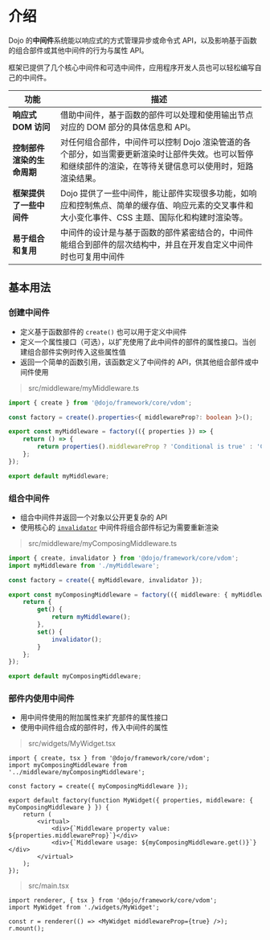 # 介绍

<!--
https://github.com/dojo/framework/blob/master/docs/en/middleware/introduction.md
commit b8e0228c4025cb803d1c56521b054f6d5e6dfdb2
-->

Dojo 的**中间件**系统能以响应式的方式管理异步或命令式 API，以及影响基于函数的组合部件或其他中间件的行为与属性 API。

框架已提供了几个核心中间件和可选中间件，应用程序开发人员也可以轻松编写自己的中间件。

| 功能                       | 描述                                                                                                                                                       |
| -------------------------- | ---------------------------------------------------------------------------------------------------------------------------------------------------------- |
| **响应式 DOM 访问**        | 借助中间件，基于函数的部件可以处理和使用输出节点对应的 DOM 部分的具体信息和 API。                                                                          |
| **控制部件渲染的生命周期** | 对任何组合部件，中间件可以控制 Dojo 渲染管道的各个部分，如当需要更新渲染时让部件失效。也可以暂停和继续部件的渲染，在等待关键信息可以使用时，短路渲染结果。 |
| **框架提供了一些中间件**   | Dojo 提供了一些中间件，能让部件实现很多功能，如响应和控制焦点、简单的缓存值、响应元素的交叉事件和大小变化事件、CSS 主题、国际化和构建时渲染等。            |
| **易于组合和复用**         | 中间件的设计是与基于函数的部件紧密结合的，中间件能组合到部件的层次结构中，并且在开发自定义中间件时也可复用中间件                                           |

## 基本用法

### 创建中间件

-   定义基于函数部件的 `create()` 也可以用于定义中间件
-   定义一个属性接口（可选），以扩充使用了此中间件的部件的属性接口。当创建组合部件实例时传入这些属性值
-   返回一个简单的函数引用，该函数定义了中间件的 API，供其他组合部件或中间件使用

> src/middleware/myMiddleware.ts

```ts
import { create } from '@dojo/framework/core/vdom';

const factory = create().properties<{ middlewareProp?: boolean }>();

export const myMiddleware = factory(({ properties }) => {
	return () => {
		return properties().middlewareProp ? 'Conditional is true' : 'Conditional is false';
	};
});

export default myMiddleware;
```

### 组合中间件

-   组合中间件并返回一个对象以公开更复杂的 API
-   使用核心的 [`invalidator`](/learn/middleware/核心渲染中间件#invalidator) 中间件将组合部件标记为需要重新渲染

> src/middleware/myComposingMiddleware.ts

```ts
import { create, invalidator } from '@dojo/framework/core/vdom';
import myMiddleware from './myMiddleware';

const factory = create({ myMiddleware, invalidator });

export const myComposingMiddleware = factory(({ middleware: { myMiddleware, invalidator } }) => {
	return {
		get() {
			return myMiddleware();
		},
		set() {
			invalidator();
		}
	};
});

export default myComposingMiddleware;
```

### 部件内使用中间件

-   用中间件使用的附加属性来扩充部件的属性接口
-   使用中间件组合成的部件时，传入中间件的属性

> src/widgets/MyWidget.tsx

```tsx
import { create, tsx } from '@dojo/framework/core/vdom';
import myComposingMiddleware from '../middleware/myComposingMiddleware';

const factory = create({ myComposingMiddleware });

export default factory(function MyWidget({ properties, middleware: { myComposingMiddleware } }) {
	return (
		<virtual>
			<div>{`Middleware property value: ${properties.middlewareProp}`}</div>
			<div>{`Middleware usage: ${myComposingMiddleware.get()}`}</div>
		</virtual>
	);
});
```

> src/main.tsx

```tsx
import renderer, { tsx } from '@dojo/framework/core/vdom';
import MyWidget from './widgets/MyWidget';

const r = renderer(() => <MyWidget middlewareProp={true} />);
r.mount();
```
